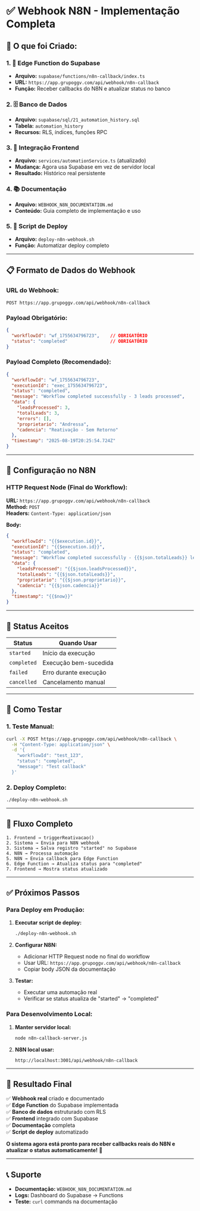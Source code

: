 # ✅ Webhook N8N - Implementação Completa

## 🎯 **O que foi Criado:**

### **1. 📡 Edge Function do Supabase**
- **Arquivo:** `supabase/functions/n8n-callback/index.ts`
- **URL:** `https://app.grupoggv.com/api/webhook/n8n-callback`
- **Função:** Receber callbacks do N8N e atualizar status no banco

### **2. 🗄️ Banco de Dados**
- **Arquivo:** `supabase/sql/21_automation_history.sql`
- **Tabela:** `automation_history`
- **Recursos:** RLS, índices, funções RPC

### **3. 🔧 Integração Frontend**
- **Arquivo:** `services/automationService.ts` (atualizado)
- **Mudança:** Agora usa Supabase em vez de servidor local
- **Resultado:** Histórico real persistente

### **4. 📚 Documentação**
- **Arquivo:** `WEBHOOK_N8N_DOCUMENTATION.md`
- **Conteúdo:** Guia completo de implementação e uso

### **5. 🚀 Script de Deploy**
- **Arquivo:** `deploy-n8n-webhook.sh`
- **Função:** Automatizar deploy completo

---

## 📋 **Formato de Dados do Webhook**

### **URL do Webhook:**
```
POST https://app.grupoggv.com/api/webhook/n8n-callback
```

### **Payload Obrigatório:**
```json
{
  "workflowId": "wf_1755634796723",    // OBRIGATÓRIO
  "status": "completed"                // OBRIGATÓRIO
}
```

### **Payload Completo (Recomendado):**
```json
{
  "workflowId": "wf_1755634796723",
  "executionId": "exec_1755634796723",
  "status": "completed",
  "message": "Workflow completed successfully - 3 leads processed",
  "data": {
    "leadsProcessed": 3,
    "totalLeads": 3,
    "errors": [],
    "proprietario": "Andressa",
    "cadencia": "Reativação - Sem Retorno"
  },
  "timestamp": "2025-08-19T20:25:54.724Z"
}
```

---

## 🔧 **Configuração no N8N**

### **HTTP Request Node (Final do Workflow):**

**URL:** `https://app.grupoggv.com/api/webhook/n8n-callback`  
**Method:** `POST`  
**Headers:** `Content-Type: application/json`

**Body:**
```json
{
  "workflowId": "{{$execution.id}}",
  "executionId": "{{$execution.id}}",
  "status": "completed",
  "message": "Workflow completed successfully - {{$json.totalLeads}} leads processed",
  "data": {
    "leadsProcessed": "{{$json.leadsProcessed}}",
    "totalLeads": "{{$json.totalLeads}}",
    "proprietario": "{{$json.proprietario}}",
    "cadencia": "{{$json.cadencia}}"
  },
  "timestamp": "{{$now}}"
}
```

---

## 🎯 **Status Aceitos**

| Status | Quando Usar |
|--------|-------------|
| `started` | Início da execução |
| `completed` | Execução bem-sucedida |
| `failed` | Erro durante execução |
| `cancelled` | Cancelamento manual |

---

## 🧪 **Como Testar**

### **1. Teste Manual:**
```bash
curl -X POST https://app.grupoggv.com/api/webhook/n8n-callback \
  -H "Content-Type: application/json" \
  -d '{
    "workflowId": "test_123",
    "status": "completed",
    "message": "Test callback"
  }'
```

### **2. Deploy Completo:**
```bash
./deploy-n8n-webhook.sh
```

---

## 🔄 **Fluxo Completo**

```
1. Frontend → triggerReativacao()
2. Sistema → Envia para N8N webhook
3. Sistema → Salva registro "started" no Supabase
4. N8N → Processa automação
5. N8N → Envia callback para Edge Function
6. Edge Function → Atualiza status para "completed"
7. Frontend → Mostra status atualizado
```

---

## ✅ **Próximos Passos**

### **Para Deploy em Produção:**

1. **Executar script de deploy:**
   ```bash
   ./deploy-n8n-webhook.sh
   ```

2. **Configurar N8N:**
   - Adicionar HTTP Request node no final do workflow
   - Usar URL: `https://app.grupoggv.com/api/webhook/n8n-callback`
   - Copiar body JSON da documentação

3. **Testar:**
   - Executar uma automação real
   - Verificar se status atualiza de "started" → "completed"

### **Para Desenvolvimento Local:**

1. **Manter servidor local:**
   ```bash
   node n8n-callback-server.js
   ```

2. **N8N local usar:**
   ```
   http://localhost:3001/api/webhook/n8n-callback
   ```

---

## 🎉 **Resultado Final**

✅ **Webhook real** criado e documentado  
✅ **Edge Function** do Supabase implementada  
✅ **Banco de dados** estruturado com RLS  
✅ **Frontend** integrado com Supabase  
✅ **Documentação** completa  
✅ **Script de deploy** automatizado  

**O sistema agora está pronto para receber callbacks reais do N8N e atualizar o status automaticamente!** 🚀

---

## 📞 **Suporte**

- **Documentação:** `WEBHOOK_N8N_DOCUMENTATION.md`
- **Logs:** Dashboard do Supabase → Functions
- **Teste:** `curl` commands na documentação
